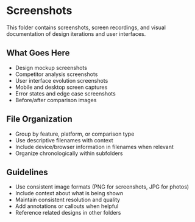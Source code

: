 # Screenshots

This folder contains screenshots, screen recordings, and visual documentation of design iterations and user interfaces.

## What Goes Here
- Design mockup screenshots
- Competitor analysis screenshots
- User interface evolution screenshots
- Mobile and desktop screen captures
- Error states and edge case screenshots
- Before/after comparison images

## File Organization
- Group by feature, platform, or comparison type
- Use descriptive filenames with context
- Include device/browser information in filenames when relevant
- Organize chronologically within subfolders

## Guidelines
- Use consistent image formats (PNG for screenshots, JPG for photos)
- Include context about what is being shown
- Maintain consistent resolution and quality
- Add annotations or callouts when helpful
- Reference related designs in other folders